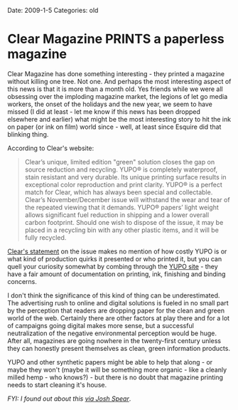 Date: 2009-1-5
Categories: old

# Clear Magazine PRINTS a paperless magazine

<object width="425" height="344" data="http://www.youtube.com/v/7S-_feqkOr8&amp;color1=0xb1b1b1&amp;color2=0xcfcfcf&amp;hl=en&amp;feature=player_embedded&amp;fs=1" type="application/x-shockwave-flash"><param name="allowFullScreen" value="true" /><param name="src" value="http://www.youtube.com/v/7S-_feqkOr8&amp;color1=0xb1b1b1&amp;color2=0xcfcfcf&amp;hl=en&amp;feature=player_embedded&amp;fs=1" /><param name="allowfullscreen" value="true" /></object>

Clear Magazine has done something interesting - they printed a magazine without killing one tree. Not one. And perhaps the most interesting aspect of this news is that it is more than a month old.  Yes friends while we were all obsessing over the imploding magazine market, the legions of let go media workers, the onset of the holidays and the new year, we seem to have missed (I did at least - let me know if this news has been dropped elsewhere and earlier) what might be the most interesting story to hit the ink on paper (or ink on film) world since - well, at least since Esquire did that blinking thing.

According to Clear's website:
<blockquote>Clear’s unique, limited edition "green" solution closes the gap on source reduction and recycling. YUPO® is completely waterproof, stain resistant and very durable. Its unique printing surface results in exceptional color reproduction and print clarity. YUPO® is a perfect match for Clear, which has always been special and collectable. Clear’s November/December issue will withstand the wear and tear of the repeated viewing that it demands. YUPO® papers’ light weight allows significant fuel reduction in shipping and a lower overall carbon footprint. Should one wish to dispose of the issue, it may be placed in a recycling bin with any other plastic items, and it will be fully recycled.</blockquote>
<a href="http://www.clearmag.com/blog/?id=966c079f8cb83028199fde576b959e6a">Clear's statement</a> on the issue makes no mention of how costly YUPO is or what kind of production quirks it presented or who printed it, but you can quell your curiosity somewhat by combing through the <a href="http://www.yupousa.com/content/view/44/114/">YUPO site</a> - they have a fair amount of documentation on printing, ink, finishing and binding concerns.

I don't think the significance of this kind of thing can be underestimated.  The advertising rush to online and digital solutions is fueled in no small part by the perception that readers are dropping paper for the clean and green world of the web.  Certainly there are other factors at play there and for a lot of campaigns going digital makes more sense, but a successful neutralization of the negative environmental perception would be huge.  After all, magazines are going nowhere in the twenty-first century unless they can honestly present themselves as clean, green information products.

YUPO and other synthetic papers might be able to help that along - or maybe they won't (maybe it will be something more organic - like a cleanly milled hemp - who knows?) - but there is no doubt that magazine printing needs to start cleaning it's house.



<em>FYI: I found out about this <a href="http://joshspear.com/item/clear-magazine/">via Josh Spear</a></em>.
